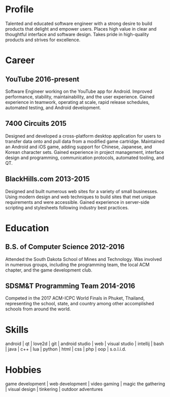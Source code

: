 # Profile

Talented and educated software engineer with a strong desire to build products that delight and
empower users. Places high value in clear and thoughtful interface and software design. Takes
pride in high-quality products and strives for excellence.

# <i class="fa fa-suitcase" aria-hidden="true"></i> Career

## YouTube <span class="subtitle">2016-present</span>

Software Engineer working on the YouTube app for Android. Improved performance, stability,
maintainability, and the user experience. Gained experience in teamwork, operating at scale, rapid
release schedules, automated testing, and Android development.

## 7400 Circuits <span class="subtitle">2015</span>

Designed and developed a cross-platform desktop application for users to transfer data onto and
pull data from a modified game cartridge. Maintained an Android and iOS game, adding support
for Chinese, Japanese, and Korean character sets. Gained experience in project management,
interface design and programming, communication protocols, automated tooling, and QT. 

## BlackHills.com <span class="subtitle">2013-2015</span>

Designed and built numerous web sites for a variety of small businesses. Using modern design and
web techniques to build sites that met unique requirements and were accessible. Gained
experience in server-side scripting and stylesheets following industry best practices. 

# <i class="fa fa-graduation-cap" aria-hidden="true"></i> Education

## B.S. of Computer Science <span class="subtitle">2012-2016</span>

Attended the South Dakota School of Mines and Technology. Was involved in numerous groups,
including the programming team, the local ACM chapter, and the game development club.

## SDSM&amp;T Programming Team <span class="subtitle">2014-2016</span>

Competed in the 2017 ACM-ICPC World Finals in Phuket, Thailand, representing the school,
state, and country among other accomplished schools from around the world.

# <i class="fa fa-desktop" aria-hidden="true"></i> Skills

android | qt | love2d | git | android&nbsp;studio | web | visual&nbsp;studio | intellij | bash
| java | c++ | lua | python | html | css | php | oop | s.o.l.i.d.


# <i class="fa fa-gamepad" aria-hidden="true"></i> Hobbies

game&nbsp;development | web&nbsp;development | video&nbsp;gaming | magic&nbsp;the&nbsp;gathering
| visual&nbsp;design | tinkering | outdoor&nbsp;adventures
